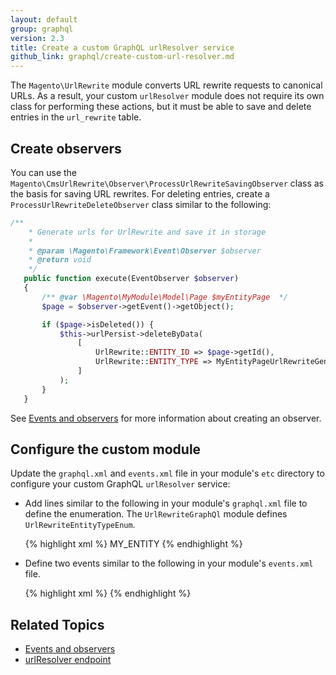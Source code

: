 ```yaml
---
layout: default
group: graphql
version: 2.3
title: Create a custom GraphQL urlResolver service
github_link: graphql/create-custom-url-resolver.md
---
```



The `Magento\UrlRewrite` module converts URL rewrite requests to canonical URLs. As a result, your custom `urlResolver` module does not require its own class for performing these actions, but it must be able to save and delete entries in the `url_rewrite` table.

## Create observers

You can use the `Magento\CmsUrlRewrite\Observer\ProcessUrlRewriteSavingObserver` class as the basis for saving URL rewrites. For deleting entries, create a `ProcessUrlRewriteDeleteObserver` class similar to the following:

``` php
/**
    * Generate urls for UrlRewrite and save it in storage
    *
    * @param \Magento\Framework\Event\Observer $observer
    * @return void
    */
   public function execute(EventObserver $observer)
   {
       /** @var \Magento\MyModule\Model\Page $myEntityPage  */
       $page = $observer->getEvent()->getObject();

       if ($page->isDeleted()) {
           $this->urlPersist->deleteByData(
               [
                   UrlRewrite::ENTITY_ID => $page->getId(),
                   UrlRewrite::ENTITY_TYPE => MyEntityPageUrlRewriteGenerator::ENTITY_TYPE,
               ]
           );
       }
   }
```
See [Events and observers]({{page.baseurl}}extension-dev-guide/events-and-observers.html) for more information about creating an observer.

## Configure the custom module

Update the `graphql.xml` and `events.xml` file in your module's `etc` directory to configure your custom GraphQL `urlResolver` service:

* Add lines similar to the following in your module's `graphql.xml` file to define the enumeration. The `UrlRewriteGraphQl` module defines `UrlRewriteEntityTypeEnum`.

  {% highlight xml %}
  <config xmlns:xsi="http://www.w3.org/2001/XMLSchema-instance" xsi:noNamespaceSchemaLocation="urn:magento:module:Magento_GraphQl:etc/graphql.xsd">
    <type xsi:type="Enum" name="UrlRewriteEntityTypeEnum">
      <item name="my_entity">MY_ENTITY</item>
    </type>
  </config>
  {% endhighlight %}

* Define two events similar to the following in your module's `events.xml` file.

  {% highlight xml %}
  <event name="mymodule_page_save_after">
    <observer name="process_url_rewrite_saving" instance="Magento\MyModuleRewrite\Observer\ProcessUrlRewriteSavingObserver" />
  </event>
  <event name="mymodule_page_delete_after">
    <observer name="process_url_rewrite_delete" instance="Magento\MyModuleRewrite\Observer\ProcessUrlRewriteDeleteObserver" />
  </event>
  {% endhighlight %}

## Related Topics

* [Events and observers]({{page.baseurl}}extension-dev-guide/events-and-observers.html)
* [urlResolver endpoint]({{page.baseurl}}graphql/url-resolver.html)
